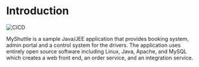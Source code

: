 # Introduction

![CICD](https://github.com/tspascoal-demo2/MyShuttle/workflows/CICD/badge.svg?branch=demos%2Fmain)

MyShuttle is a sample Java/JEE application that provides booking system, admin portal and a control system for the drivers. The application uses entirely open source software including Linux, Java, Apache, and MySQL which creates a web front end, an order service, and an integration service.


